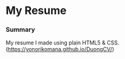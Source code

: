 # My Resume

### Summary

My resume I made using plain HTML5 & CSS.
(https://yonorikomana.github.io/DuongCV/)

